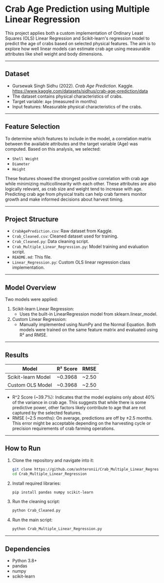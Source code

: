 # Crab Age Prediction using Multiple Linear Regression

This project applies both a custom implementation of Ordinary Least Squares (OLS) Linear Regression and Scikit-learn's regression model to predict the age of crabs based on selected physical features. The aim is to explore how well linear models can estimate crab age using measurable attributes like shell weight and body dimensions.

---

## Dataset

- Gursewak Singh Sidhu (2022). *Crab Age Prediction*. Kaggle. https://www.kaggle.com/datasets/sidhus/crab-age-prediction/data
- The dataset contains physical characteristics of crabs.
- Target variable: `Age` (measured in months)
- Input features: Measurable physical characteristics of the crabs.

---

## Feature Selection

To determine which features to include in the model, a correlation matrix between the available attributes and the target variable (Age) was computed. Based on this analysis, we selected:
- `Shell Weight`
- `Diameter`
- `Height`

These features showed the strongest positive correlation with crab age while minimizing multicollinearity with each other. These attributes are also logically relevant, as crab size and weight tend to increase with age.
Predicting crab age from physical traits can help crab farmers monitor growth and make informed decisions about harvest timing.

---

## Project Structure

- `CrabAgePrediction.csv`: Raw dataset from Kaggle.
- `Crab_Cleaned.csv`: Cleaned dataset used for training.
- `Crab_Cleaned.py`: Data cleaning script.
- `Crab_Multiple_Linear_Regression.py`: Model training and evaluation script.
- `README.md`: This file.
- `Linear_Regression.py`: Custom OLS linear regression class implementation.

---

## Model Overview

Two models were applied:
1. Scikit-learn Linear Regression:
   - Uses the built-in LinearRegression model from sklearn.linear_model.
3. Custom Linear Regression:
   - Manually implemented using NumPy and the Normal Equation.
Both models were trained on the same feature matrix and evaluated using R² and RMSE.

---

## Results

| Model              | R² Score | RMSE   |
| ------------------ | -------- | ------ |
| Scikit-learn Model | \~0.3968 | \~2.50 |
| Custom OLS Model   | \~0.3968 | \~2.50 |

- R^2 Score (~39.7%): Indicates that the model explains only about 40% of the variance in crab age. This suggests that while there is some predictive power, other factors likely contribute to age that are not captured by the selected features.
- RMSE (~2.5 months): On average, predictions are off by ±2.5 months. This error might be acceptable depending on the harvesting cycle or precision requirements of crab farming operations.

---

## How to Run

1. Clone the repository and navigate into it:
   ```bash
   git clone https://github.com/ashteronii/Crab_Multiple_Linear_Regression.git
   cd Crab_Multiple_Linear_Regression
   ```
2. Install required libraries:
   ```bash
   pip install pandas numpy scikit-learn
   ```
3. Run the cleaning script:
   ```bash
   python Crab_Cleaned.py
   ```
4. Run the main script:
   ```bash
   python Crab_Multiple_Linear_Regression.py
   ```
   
---

## Dependencies

- Python 3.8+
- pandas
- numpy
- scikit-learn

